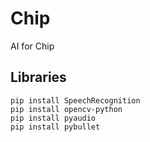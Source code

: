 # Chip
AI for Chip

## Libraries
```
pip install SpeechRecognition
pip install opencv-python
pip install pyaudio
pip install pybullet
```
